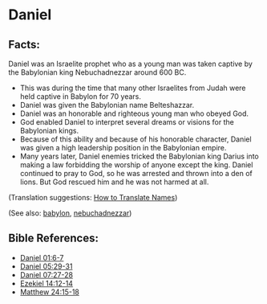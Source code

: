 # Daniel #

## Facts: ##

Daniel was an Israelite prophet who as a young man was taken captive by the Babylonian king Nebuchadnezzar around 600 BC.

* This was during the time that many other Israelites from Judah were held captive in Babylon for 70 years.
* Daniel was given the Babylonian name Belteshazzar.
* Daniel was an honorable and righteous young man who obeyed God.
* God enabled Daniel to interpret several dreams or visions for the Babylonian kings.
* Because of this ability and because of his honorable character, Daniel was given a high leadership position in the Babylonian empire.
* Many years later, Daniel enemies tricked the Babylonian king Darius into making a law forbidding the worship of anyone except the king. Daniel continued to pray to God, so he was arrested and thrown into a den of lions. But God rescued him and he was not harmed at all.

(Translation suggestions: [How to Translate Names](https://git.door43.org/Door43/en-ta-translate-vol1/src/master/content/translate_names.md))

(See also: [babylon](../other/babylon.md), [nebuchadnezzar](../other/nebuchadnezzar.md))

## Bible References: ##

* [Daniel 01:6-7](https://door43.org/en/bible/notes/dan/01/06)
* [Daniel 05:29-31](https://door43.org/en/bible/notes/dan/05/29)
* [Daniel 07:27-28](https://door43.org/en/bible/notes/dan/07/27)
* [Ezekiel 14:12-14](https://door43.org/en/bible/notes/ezk/14/12)
* [Matthew 24:15-18](https://door43.org/en/bible/notes/mat/24/15)


